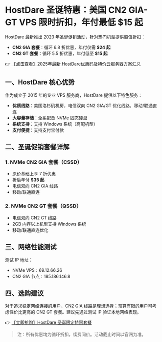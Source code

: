 # HostDare 圣诞特惠：美国 CN2 GIA-GT VPS 限时折扣，年付最低 $15 起

HostDare 最新推出 2023 年圣诞促销活动，针对热门机型提供超值折扣：

- **CN2 GIA 套餐**：循环 6.8 折优惠，年付仅需 **$24 起**
- **CN2 GT 套餐**：循环 5.5 折优惠，年付低至 **$15 起**

👉 [【点击查看】2025年最新 HostDare优惠码及特价云服务器方案汇总](https://bit.ly/hostdare)

## 一、HostDare 核心优势

作为成立于 2015 年的专业 VPS 服务商，HostDare 提供以下特色服务：
- **优质线路**：美国洛杉矶机房，电信双向 CN2 GIA/GT 优化线路，移动/联通直连
- **大容量存储**：全系配备 NVMe 固态硬盘
- **系统支持**：支持 Windows 系统（高配机型）
- **支付便捷**：支持支付宝付款

## 二、圣诞促销套餐详解

### 1. NVMe CN2 GIA 套餐（CSSD）
- 原价基础上享 7 折优惠
- 折后年付 **$35 起**
- 电信双向 CN2 GIA 线路
- 移动/联通直连

### 2. NVMe CN2 GT 套餐（QSSD）
- 电信双向 CN2 GT 线路
- 2GB 内存以上机型支持 Windows 系统
- 移动/联通直连优化

## 三、网络性能测试

测试 IP 地址：
- NVMe VPS：69.12.66.26
- CN2 GIA 节点：185.186.146.8

## 四、选购建议

对于追求稳定网络连接的用户，CN2 GIA 线路是理想选择；预算有限的用户可考虑性价比更高的 CN2 GT 套餐。建议先通过测试 IP 验证本地网络表现。

👉 [【立即抢购】HostDare 圣诞限定特惠套餐](https://bit.ly/hostdare)

> 注：所有优惠均为循环折扣，续费同价。活动截止时间以官网为准。